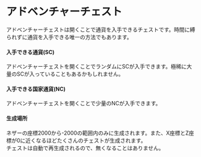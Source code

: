 # アドベンチャーチェスト
アドベンチャーチェストは開くことで通貨を入手できるチェストです。時間に縛られずに通貨を入手できる唯一の方法でもあります。  

#### 入手できる通貨(SC)  

アドベンチャーチェストを開くことでランダムにSCが入手できます。極稀に大量のSCが入っていることもあるかもしれません。

#### 入手できる国家通貨(NC)

アドベンチャーチェストを開くことで少量のNCが入手できます。

#### 生成場所  

ネザーの座標2000から-2000の範囲内のみに生成されます。また、X座標とZ座標が0に近くなるほどたくさんのチェストが生成されます。  
チェストは自動で再生成されるので、無くなることはありません。
